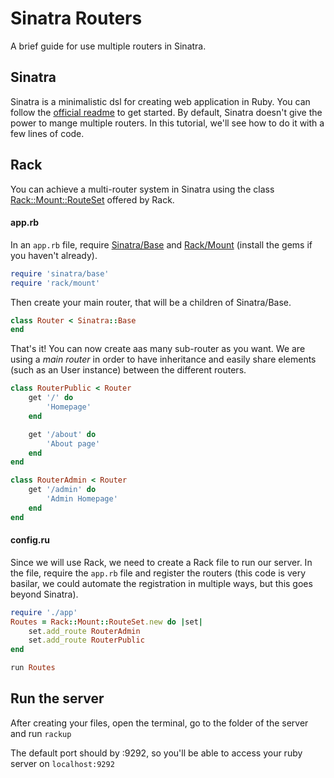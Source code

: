 # Sinatra Routers

A brief guide for use multiple routers in Sinatra.

## Sinatra
Sinatra is a minimalistic dsl for creating web application in Ruby.
You can follow the [official readme](http://sinatrarb.com/intro.html "official readme") to get started.
By default, Sinatra doesn't give the power to mange multiple routers. In this tutorial, we'll see how to do it with a few lines of code.

## Rack
You can achieve a multi-router system in Sinatra using the class [Rack::Mount::RouteSet](https://www.rubydoc.info/gems/rack-mount/0.8.3/Rack/Mount/RouteSet "RouteSet") offered by Rack.

#### app.rb
In an `app.rb` file, require [Sinatra/Base](https://www.rubydoc.info/gems/sinatra/Sinatra/Base "Sinatra/Base") and [Rack/Mount](https://www.rubydoc.info/gems/rack-mount/0.8.3/Rack/Mount "Rack/Mount") (install the gems if you haven't already).
```ruby
require 'sinatra/base'
require 'rack/mount'
```
Then create your main router, that will be a children of Sinatra/Base.
```ruby
class Router < Sinatra::Base
end
```

That's it!
You can now create aas many sub-router as you want.
We are using a *main router* in order to have inheritance and easily share elements (such as an User instance) between the different routers.
```ruby
class RouterPublic < Router
	get '/' do
		'Homepage'
	end

	get '/about' do
		'About page'
	end
end
```

```ruby
class RouterAdmin < Router
	get '/admin' do
		'Admin Homepage'
	end
end
```

#### config.ru
Since we will use Rack, we need to create a Rack file to run our server.
In the file, require the `app.rb` file and register the routers (this code is very basilar, we could automate the registration in multiple ways, but this goes beyond Sinatra).
```ruby
require './app'
Routes = Rack::Mount::RouteSet.new do |set|
	set.add_route RouterAdmin
	set.add_route RouterPublic
end

run Routes
```

## Run the server
After creating your files, open the terminal, go to the folder of the server and run `rackup`

The default port should by :9292, so you'll be able to access your ruby server on `localhost:9292`
